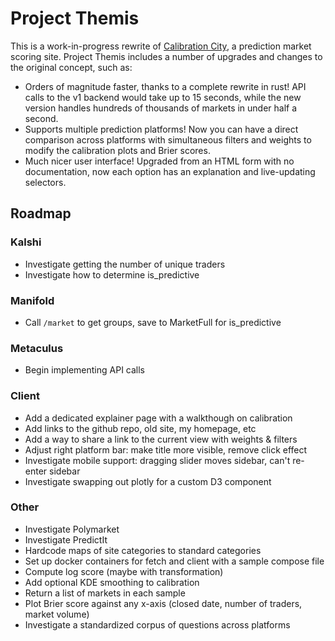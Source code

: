# Project Themis

This is a work-in-progress rewrite of [Calibration City](https://github.com/wasabipesto/calibration-site), a prediction market scoring site. Project Themis includes a number of upgrades and changes to the original concept, such as:

- Orders of magnitude faster, thanks to a complete rewrite in rust! API calls to the v1 backend would take up to 15 seconds, while the new version handles hundreds of thousands of markets in under half a second.
- Supports multiple prediction platforms! Now you can have a direct comparison across platforms with simultaneous filters and weights to modify the calibration plots and Brier scores.
- Much nicer user interface! Upgraded from an HTML form with no documentation, now each option has an explanation and live-updating selectors.

## Roadmap

### Kalshi
- Investigate getting the number of unique traders
- Investigate how to determine is_predictive

### Manifold
- Call `/market` to get groups, save to MarketFull for is_predictive

### Metaculus
- Begin implementing API calls

### Client
- Add a dedicated explainer page with a walkthough on calibration
- Add links to the github repo, old site, my homepage, etc
- Add a way to share a link to the current view with weights & filters
- Adjust right platform bar: make title more visible, remove click effect
- Investigate mobile support: dragging slider moves sidebar, can't re-enter sidebar
- Investigate swapping out plotly for a custom D3 component

### Other
- Investigate Polymarket
- Investigate PredictIt
- Hardcode maps of site categories to standard categories
- Set up docker containers for fetch and client with a sample compose file
- Compute log score (maybe with transformation)
- Add optional KDE smoothing to calibration
- Return a list of markets in each sample
- Plot Brier score against any x-axis (closed date, number of traders, market volume)
- Investigate a standardized corpus of questions across platforms